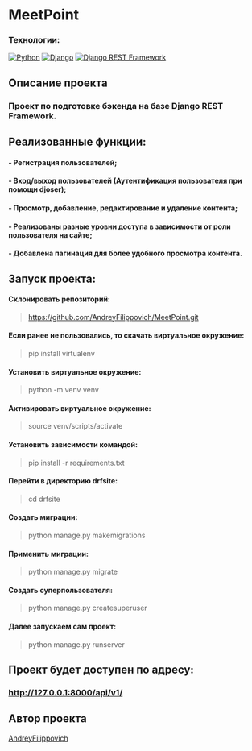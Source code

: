 # MeetPoint

### Технологии:
[![Python](https://img.shields.io/badge/-Python-464646?style=flat-square&logo=Python)](https://www.python.org/) [![Django](https://img.shields.io/badge/-Django-464646?style=flat-square&logo=Django)](https://www.djangoproject.com/) [![Django REST Framework](https://img.shields.io/badge/-Django%20REST%20Framework-464646?style=flat-square&logo=Django%20REST%20Framework)](https://www.django-rest-framework.org/)

## Описание проекта

### Проект по подготовке бэкенда на базе Django REST Framework.

## Реализованные функции:

#### - Регистрация пользователей;
#### - Вход/выход пользователей (Аутентификация пользователя при помощи djoser);
#### - Просмотр, добавление, редактирование и удаление контента;
#### - Реализованы разные уровни доступа в зависимости от роли пользователя на сайте;
#### - Добавлена пагинация для более удобного просмотра контента.

## Запуск проекта:

#### Склонировать репозиторий:
> https://github.com/AndreyFilippovich/MeetPoint.git

#### Если ранее не пользовались, то скачать виртуальное окружение:
> pip install virtualenv

#### Установить виртуальное окружение:
> python -m venv venv

#### Активировать виртуальное окружение:
> source venv/scripts/activate

#### Установить зависимости командой:
> pip install -r requirements.txt

#### Перейти в директорию drfsite:
> cd drfsite

#### Создать миграции:
> python manage.py makemigrations

#### Применить миграции:
> python manage.py migrate

#### Создать суперпользователя:
> python manage.py createsuperuser

#### Далее запускаем сам проект:
> python manage.py runserver

## Проект будет доступен по адресу:
### http://127.0.0.1:8000/api/v1/

## Автор проекта
[AndreyFilippovich](https://github.com/AndreyFilippovich)  

